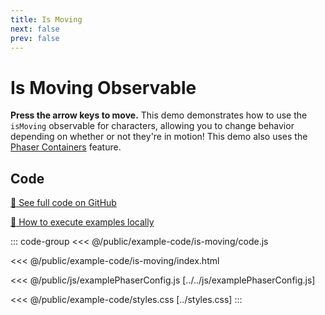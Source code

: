 ```yaml
---
title: Is Moving
next: false
prev: false
---
```


<script setup>
import ExampleFrame from '../../components/ExampleFrame.vue';
</script>

# Is Moving Observable

**Press the arrow keys to move.** This demo demonstrates how to use the `isMoving` observable for characters, allowing you to change behavior depending on whether or not they're in motion! This demo also uses the [Phaser Containers](../phaser-containers) feature.

<ExampleFrame :src="'../../example-code/is-moving/index.html'" />

## Code

[:link: See full code on GitHub](https://github.com/Annoraaq/grid-engine/tree/master/docs/public/example-code/is-moving)

[:open_book: How to execute examples locally](https://annoraaq.github.io/grid-engine/usage/execute-examples-locally/index.html)

::: code-group
<<< @/public/example-code/is-moving/code.js

<<< @/public/example-code/is-moving/index.html

<<< @/public/js/examplePhaserConfig.js [../../js/examplePhaserConfig.js]

<<< @/public/example-code/styles.css [../styles.css]
:::
